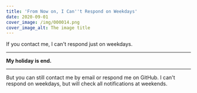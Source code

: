 ```yaml
---
title: 'From Now on, I Can''t Respond on Weekdays'
date: 2020-09-01
cover_image: /img/000014.png
cover_image_alt: The image title
---
```


If you contact me, I can't respond just on weekdays.

<!-- more -->

---

**My holiday is end.**

---

But you can still contact me by email or respond me on GitHub. I can't respond on weekdays, but will check all notifications at weekends.
